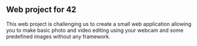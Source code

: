 ## Web project for 42

This web project is challenging us to create a small web application allowing you to make basic photo and video editing using your webcam and some predefined images without any framework.
